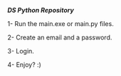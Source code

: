 ***DS Python Repository***

1- Run the main.exe or main.py files.

2- Create an email and a password.

3- Login.

4- Enjoy? :)

